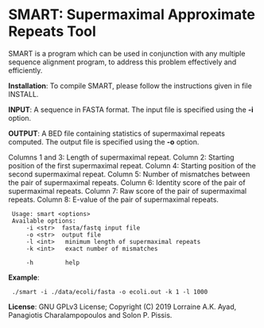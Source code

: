 SMART: Supermaximal Approximate Repeats Tool
===

SMART is a program which can be used in conjunction with any multiple sequence alignment program, to address this problem effectively and efficiently.

<b>Installation</b>: To compile SMART, please follow the instructions given in file INSTALL.

<b>INPUT</b>: A sequence in FASTA format. The input file is specified using the <b>-i</b> option.

<b>OUTPUT</b>: A BED file containing statistics of supermaximal repeats computed. The output file is specified using the <b>-o</b> option.

Columns 1 and 3: Length of supermaximal repeat.
Column 2: Starting position of the first supermaximal repeat.
Column 4: Starting position of the second supermaximal repeat.
Column 5: Number of mismatches between the pair of supermaximal repeats.
Column 6: Identity score of the pair of supermaximal repeats.
Column 7: Raw score of the pair of supermaximal repeats.
Column 8: E-value of the pair of supermaximal repeats.

```
 Usage: smart <options>
 Available options:
	 -i <str>  fasta/fastq input file
	 -o <str>  output file
	 -l <int>   minimum length of supermaximal repeats
	 -k <int>   exact number of mismatches

	 -h         help
```
<b>Example</b>:

```
 ./smart -i ./data/ecoli/fasta -o ecoli.out -k 1 -l 1000

```
<b>License</b>: GNU GPLv3 License; Copyright (C) 2019 Lorraine A.K. Ayad, Panagiotis Charalampopoulos and Solon P. Pissis.

